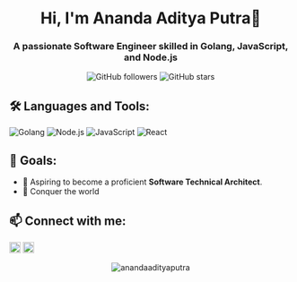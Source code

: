 <h1 align="center">Hi, I'm Ananda Aditya Putra👋</h1>
<h3 align="center">A passionate Software Engineer skilled in Golang, JavaScript, and Node.js</h3>

<p align="center">
<img src="https://img.shields.io/github/followers/anandaadityaputra?label=Follow&style=social" alt="GitHub followers" />
<img src="https://img.shields.io/github/stars/anandaadityaputra?label=Stars" alt="GitHub stars" />
</p>



## 🛠️ Languages and Tools:

<p align="left">
<img src="https://img.shields.io/badge/Golang-%2300ADD8.svg?style=for-the-badge&logo=go&logoColor=white" alt="Golang" />
<img src="https://img.shields.io/badge/Node.js-%2343853D.svg?style=for-the-badge&logo=node.js&logoColor=white" alt="Node.js" />
<img src="https://img.shields.io/badge/JavaScript-%23323330.svg?style=for-the-badge&logo=javascript&logoColor=%23F7DF1E" alt="JavaScript" />
<img src="https://img.shields.io/badge/React-20232A?style=for-the-badge&logo=react&logoColor=61DAFB" alt="React" />
<!-- Tambahkan lebih banyak ikon sesuai dengan keterampilan Anda -->
</p>



## 🎯 Goals:

- 🚀 Aspiring to become a proficient **Software Technical Architect**.
- 👑 Conquer the world



## 📫 Connect with me:

<p align="left">
<a href="https://www.linkedin.com/in/anandaadityaputra/" target="blank"><img src="https://www.vectorlogo.zone/logos/linkedin/linkedin-icon.svg" alt="LinkedIn" width="20" height="20" /></a>
<a href="mailto:anandaadityaputra11@gmail.com"> <img src="https://www.vectorlogo.zone/logos/gmail/gmail-icon.svg" alt="Email" width="20" height="20" />
</a>
<!-- Tambahkan lebih banyak tautan sosial jika diperlukan -->
</p>

<p align="center">
<img src="https://komarev.com/ghpvc/?username=anandaadityaputra&label=Profile%20views&color=0e75b6&style=flat" alt="anandaadityaputra" />
</p>


